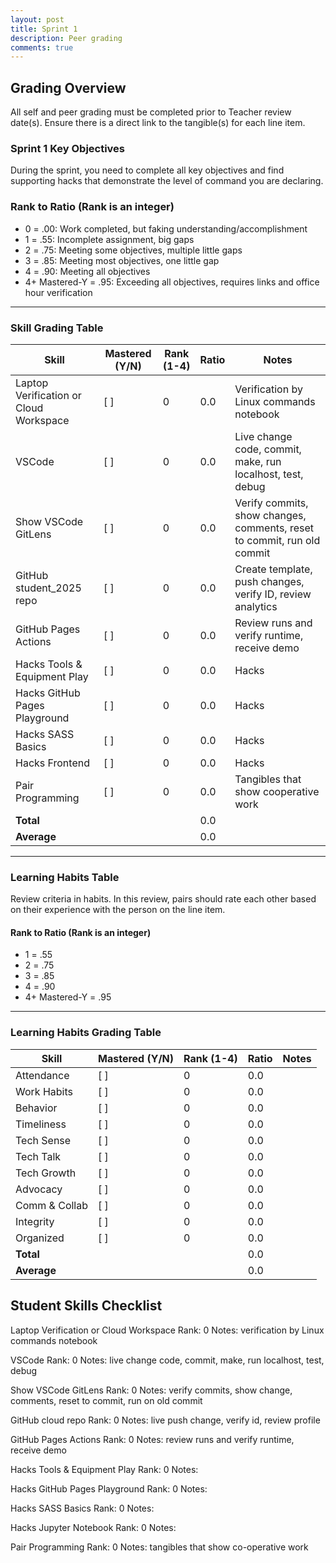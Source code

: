 ```yaml
---
layout: post
title: Sprint 1
description: Peer grading
comments: true
---
```


## Grading Overview

All self and peer grading must be completed prior to Teacher review date(s). Ensure there is a direct link to the tangible(s) for each line item.

### Sprint 1 Key Objectives

During the sprint, you need to complete all key objectives and find supporting hacks that demonstrate the level of command you are declaring.

### Rank to Ratio (Rank is an integer)
- 0 = .00: Work completed, but faking understanding/accomplishment
- 1 = .55: Incomplete assignment, big gaps
- 2 = .75: Meeting some objectives, multiple little gaps
- 3 = .85: Meeting most objectives, one little gap
- 4 = .90: Meeting all objectives
- 4+ Mastered-Y = .95: Exceeding all objectives, requires links and office hour verification

---

### Skill Grading Table

| Skill                              | Mastered (Y/N) | Rank (1-4) | Ratio | Notes                                                              |
|------------------------------------|----------------|------------|-------|--------------------------------------------------------------------|
| Laptop Verification or Cloud Workspace | [ ]            | 0          | 0.0   | Verification by Linux commands notebook                            |
| VSCode                             | [ ]            | 0          | 0.0   | Live change code, commit, make, run localhost, test, debug          |
| Show VSCode GitLens                | [ ]            | 0          | 0.0   | Verify commits, show changes, comments, reset to commit, run old commit |
| GitHub student_2025 repo           | [ ]            | 0          | 0.0   | Create template, push changes, verify ID, review analytics          |
| GitHub Pages Actions               | [ ]            | 0          | 0.0   | Review runs and verify runtime, receive demo                       |
| Hacks Tools & Equipment Play       | [ ]            | 0          | 0.0   | Hacks                                                              |
| Hacks GitHub Pages Playground      | [ ]            | 0          | 0.0   | Hacks                                                              |
| Hacks SASS Basics                  | [ ]            | 0          | 0.0   | Hacks                                                              |
| Hacks Frontend                     | [ ]            | 0          | 0.0   | Hacks                                                              |
| Pair Programming                   | [ ]            | 0          | 0.0   | Tangibles that show cooperative work                               |
| **Total**                          |                |            | 0.0   |                                                                    |
| **Average**                        |                |            | 0.0   |                                                                    |

---

### Learning Habits Table

Review criteria in habits. In this review, pairs should rate each other based on their experience with the person on the line item.

#### Rank to Ratio (Rank is an integer)
- 1 = .55
- 2 = .75
- 3 = .85
- 4 = .90
- 4+ Mastered-Y = .95

---

### Learning Habits Grading Table

| Skill         | Mastered (Y/N) | Rank (1-4) | Ratio | Notes |
|---------------|----------------|------------|-------|-------|
| Attendance    | [ ]            | 0          | 0.0   |       |
| Work Habits   | [ ]            | 0          | 0.0   |       |
| Behavior      | [ ]            | 0          | 0.0   |       |
| Timeliness    | [ ]            | 0          | 0.0   |       |
| Tech Sense    | [ ]            | 0          | 0.0   |       |
| Tech Talk     | [ ]            | 0          | 0.0   |       |
| Tech Growth   | [ ]            | 0          | 0.0   |       |
| Advocacy      | [ ]            | 0          | 0.0   |       |
| Comm & Collab | [ ]            | 0          | 0.0   |       |
| Integrity     | [ ]            | 0          | 0.0   |       |
| Organized     | [ ]            | 0          | 0.0   |       |
| **Total**     |                |            | 0.0   |       |
| **Average**   |                |            | 0.0   |       |



## Student Skills Checklist

Laptop Verification or Cloud Workspace
Rank: 0
Notes: verification by Linux commands notebook

VSCode
Rank: 0
Notes: live change code, commit, make, run localhost, test, debug

Show VSCode GitLens
Rank: 0
Notes: verify commits, show change, comments, reset to commit, run on old commit

GitHub cloud repo
Rank: 0
Notes: live push change, verify id, review profile

GitHub Pages Actions
Rank: 0
Notes: review runs and verify runtime, receive demo

Hacks Tools & Equipment Play
Rank: 0
Notes:

Hacks GitHub Pages Playground
Rank: 0
Notes:

Hacks SASS Basics
Rank: 0
Notes:

Hacks Jupyter Notebook
Rank: 0
Notes:

Pair Programming
Rank: 0
Notes: tangibles that show co-operative work